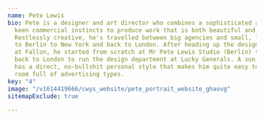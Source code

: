 ```yaml
---
name: Pete Lewis
bio: Pete is a designer and art director who combines a sophisticated aesthetic with
  keen commercial instincts to produce work that is both beautiful and effective.
  Restlessly creative, he's travelled between big agencies and small, from London
  to Berlin to New York and back to London. After heading up the design department
  at Fallon, he started from scratch at Mr Pete Lewis Studio (Berlin) then headed
  back to London to run the design department at Lucky Generals. A son of Hull, Pete
  has a direct, no-bullshit personal style that makes him quite easy to spot in a
  room full of advertising types.
key: "4"
image: "/v1614419666/cwys_website/pete_portrait_website_ghaovg"
sitemapExclude: true

---
```

